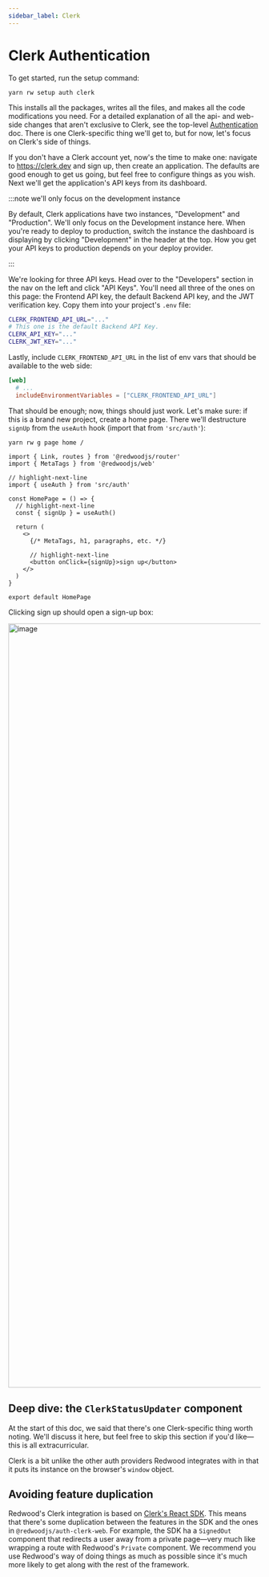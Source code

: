 ```yaml
---
sidebar_label: Clerk
---
```


# Clerk Authentication

To get started, run the setup command:

```text
yarn rw setup auth clerk
```

This installs all the packages, writes all the files, and makes all the code modifications you need.
For a detailed explanation of all the api- and web-side changes that aren't exclusive to Clerk, see the top-level [Authentication](../authentication.md) doc. There is one Clerk-specific thing we'll get to, but for now, let's focus on Clerk's side of things.

If you don't have a Clerk account yet, now's the time to make one: navigate to https://clerk.dev and sign up, then create an application.
The defaults are good enough to get us going, but feel free to configure things as you wish.
Next we'll get the application's API keys from its dashboard.

:::note we'll only focus on the development instance

By default, Clerk applications have two instances, "Development" and "Production".
We'll only focus on the Development instance here. When you're ready to deploy to production, switch the instance the dashboard is displaying by clicking "Development" in the header at the top.
How you get your API keys to production depends on your deploy provider.

:::

We're looking for three API keys. Head over to the "Developers" section in the nav on the left and click "API Keys". You'll need all three of the ones on this page: the Frontend API key, the default Backend API key, and the JWT verification key. Copy them into your project's `.env` file:

```bash title=".env"
CLERK_FRONTEND_API_URL="..."
# This one is the default Backend API Key.
CLERK_API_KEY="..."
CLERK_JWT_KEY="..."
```

Lastly, include `CLERK_FRONTEND_API_URL` in the list of env vars that should be available to the web side:

```toml title="redwood.toml"
[web]
  # ...
  includeEnvironmentVariables = ["CLERK_FRONTEND_API_URL"]
```

That should be enough; now, things should just work. Let's make sure: if this is a brand new project, create a home page. There we'll destructure `signUp` from the `useAuth` hook (import that from `'src/auth'`):

```
yarn rw g page home /
```

```tsx title="web/src/pages/HomePage.tsx"
import { Link, routes } from '@redwoodjs/router'
import { MetaTags } from '@redwoodjs/web'

// highlight-next-line
import { useAuth } from 'src/auth'

const HomePage = () => {
  // highlight-next-line
  const { signUp } = useAuth()

  return (
    <>
      {/* MetaTags, h1, paragraphs, etc. */}

      // highlight-next-line
      <button onClick={signUp}>sign up</button>
    </>
  )
}

export default HomePage
```

Clicking sign up should open a sign-up box:

<img width="1522" alt="image" src="https://user-images.githubusercontent.com/32992335/208342825-b380f8f8-7b76-4be9-a0a5-e64740a03bd3.png" />

## Deep dive: the `ClerkStatusUpdater` component

At the start of this doc, we said that there's one Clerk-specific thing worth noting.
We'll discuss it here, but feel free to skip this section if you'd like—this is all extracurricular.

Clerk is a bit unlike the other auth providers Redwood integrates with in that it puts its instance on the browser's `window` object.

## Avoiding feature duplication

Redwood's Clerk integration is based on [Clerk's React SDK](https://clerk.dev/docs/reference/clerk-react/installation).
This means that there's some duplication between the features in the SDK and the ones in `@redwoodjs/auth-clerk-web`. For example, the SDK ha a `SignedOut` component that redirects a user away from a private page—very much like wrapping a route with Redwood's `Private` component.
We recommend you use Redwood's way of doing things as much as possible since it's much more likely to get along with the rest of the framework.

<!-- ## `useAuth` reference

| name     | description                                                                                                 |
| :------- | :---------------------------------------------------------------------------------------------------------- |
| client   | The clerk instance. See https://clerk.dev/docs/reference/clerkjs/clerk |
| logIn    | Logs a user in. Takes Clerk's [`SignInProps`](https://clerk.dev/docs/reference/clerkjs/clerk#sign-in-props) |
| logOut   | Logs a user out. Takes Clerk's SignOutOptions                                                                  |
| signUp   | Signs up a user. Takes Clerk's [`SignUpProps`](https://docs.clerk.dev/reference/clerkjs/clerk#signupprops)  |

 -->
